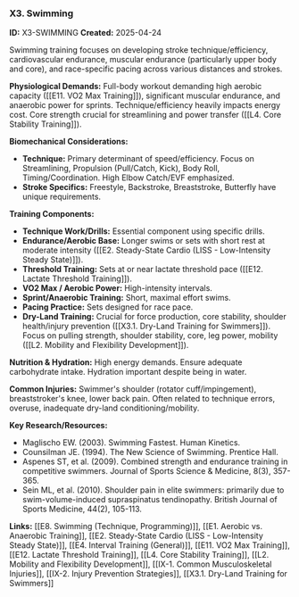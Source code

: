 ### X3. Swimming
**ID:** X3-SWIMMING
**Created:** 2025-04-24

Swimming training focuses on developing stroke technique/efficiency, cardiovascular endurance, muscular endurance (particularly upper body and core), and race-specific pacing across various distances and strokes.

**Physiological Demands:** Full-body workout demanding high aerobic capacity ([[E11. VO2 Max Training]]), significant muscular endurance, and anaerobic power for sprints. Technique/efficiency heavily impacts energy cost. Core strength crucial for streamlining and power transfer ([[L4. Core Stability Training]]).

**Biomechanical Considerations:**
- **Technique:** Primary determinant of speed/efficiency. Focus on Streamlining, Propulsion (Pull/Catch, Kick), Body Roll, Timing/Coordination. High Elbow Catch/EVF emphasized.
- **Stroke Specifics:** Freestyle, Backstroke, Breaststroke, Butterfly have unique requirements.

**Training Components:**
- **Technique Work/Drills:** Essential component using specific drills.
- **Endurance/Aerobic Base:** Longer swims or sets with short rest at moderate intensity ([[E2. Steady-State Cardio (LISS - Low-Intensity Steady State)]]).
- **Threshold Training:** Sets at or near lactate threshold pace ([[E12. Lactate Threshold Training]]).
- **VO2 Max / Aerobic Power:** High-intensity intervals.
- **Sprint/Anaerobic Training:** Short, maximal effort swims.
- **Pacing Practice:** Sets designed for race pace.
- **Dry-Land Training:** Crucial for force production, core stability, shoulder health/injury prevention ([[X3.1. Dry-Land Training for Swimmers]]). Focus on pulling strength, shoulder stability, core, leg power, mobility ([[L2. Mobility and Flexibility Development]]).

**Nutrition & Hydration:** High energy demands. Ensure adequate carbohydrate intake. Hydration important despite being in water.

**Common Injuries:** Swimmer's shoulder (rotator cuff/impingement), breaststroker's knee, lower back pain. Often related to technique errors, overuse, inadequate dry-land conditioning/mobility.

**Key Research/Resources:**
- Maglischo EW. (2003). Swimming Fastest. Human Kinetics.
- Counsilman JE. (1994). The New Science of Swimming. Prentice Hall.
- Aspenes ST, et al. (2009). Combined strength and endurance training in competitive swimmers. Journal of Sports Science & Medicine, 8(3), 357-365.
- Sein ML, et al. (2010). Shoulder pain in elite swimmers: primarily due to swim-volume-induced supraspinatus tendinopathy. British Journal of Sports Medicine, 44(2), 105-113.

**Links:** [[E8. Swimming (Technique, Programming)]], [[E1. Aerobic vs. Anaerobic Training]], [[E2. Steady-State Cardio (LISS - Low-Intensity Steady State)]], [[E4. Interval Training (General)]], [[E11. VO2 Max Training]], [[E12. Lactate Threshold Training]], [[L4. Core Stability Training]], [[L2. Mobility and Flexibility Development]], [[IX-1. Common Musculoskeletal Injuries]], [[IX-2. Injury Prevention Strategies]], [[X3.1. Dry-Land Training for Swimmers]]